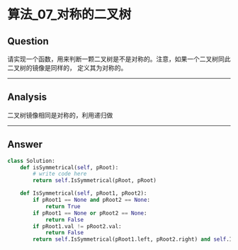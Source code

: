 # 算法_07_对称的二叉树


## Question
请实现一个函数，用来判断一颗二叉树是不是对称的。注意，如果一个二叉树同此二叉树的镜像是同样的，
定义其为对称的。

----

## Analysis
二叉树镜像相同是对称的，利用递归做

----

## Answer
```python
class Solution:
    def isSymmetrical(self, pRoot):
        # write code here
        return self.IsSymmetrical(pRoot, pRoot)

    def IsSymmetrical(self, pRoot1, pRoot2):
        if pRoot1 == None and pRoot2 == None:
            return True
        if pRoot1 == None or pRoot2 == None:
            return False
        if pRoot1.val != pRoot2.val:
            return False
        return self.IsSymmetrical(pRoot1.left, pRoot2.right) and self.IsSymmetrical(pRoot1.right, pRoot2.left)
```
